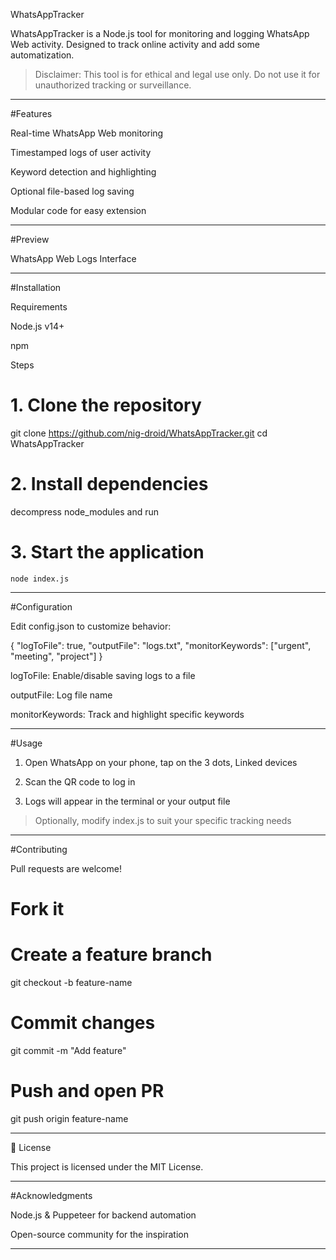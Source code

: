WhatsAppTracker



WhatsAppTracker is a Node.js tool for monitoring and logging WhatsApp Web activity. Designed to track online activity and add some automatization.

> Disclaimer: This tool is for ethical and legal use only. Do not use it for unauthorized tracking or surveillance.




---
#Features

Real-time WhatsApp Web monitoring

Timestamped logs of user activity

Keyword detection and highlighting

Optional file-based log saving

Modular code for easy extension



---

#Preview

WhatsApp Web	Logs Interface

	



---
#Installation

Requirements

Node.js v14+

npm


Steps

# 1. Clone the repository
git clone https://github.com/nig-droid/WhatsAppTracker.git
cd WhatsAppTracker

# 2. Install dependencies
decompress node_modules and run

# 3. Start the application
```node index.js```


---

#Configuration

Edit config.json to customize behavior:

{
  "logToFile": true,
  "outputFile": "logs.txt",
  "monitorKeywords": ["urgent", "meeting", "project"]
}

logToFile: Enable/disable saving logs to a file

outputFile: Log file name

monitorKeywords: Track and highlight specific keywords



---

#Usage

1. Open WhatsApp on your phone, tap on the 3 dots, Linked devices


2. Scan the QR code to log in


3. Logs will appear in the terminal or your output file



> Optionally, modify index.js to suit your specific tracking needs




---

#Contributing

Pull requests are welcome!

# Fork it
# Create a feature branch
git checkout -b feature-name

# Commit changes
git commit -m "Add feature"

# Push and open PR
git push origin feature-name


---

📄 License

This project is licensed under the MIT License.


---

#Acknowledgments

Node.js & Puppeteer for backend automation

Open-source community for the inspiration

---



